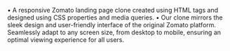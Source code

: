 •	A responsive Zomato landing page clone created using HTML tags and designed using CSS properties and media queries.
•	Our clone mirrors the sleek design and user-friendly interface of the original Zomato platform.
Seamlessly adapt to any screen size, from desktop to mobile, ensuring an optimal viewing experience for all users.
